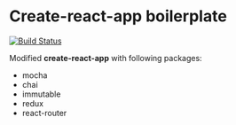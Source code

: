 # Create-react-app boilerplate
[![Build Status](https://travis-ci.org/wasong/cra-bp.svg?branch=master)](https://travis-ci.org/wasong/cra-bp)

Modified **create-react-app** with following packages:

- mocha
- chai
- immutable
- redux
- react-router
